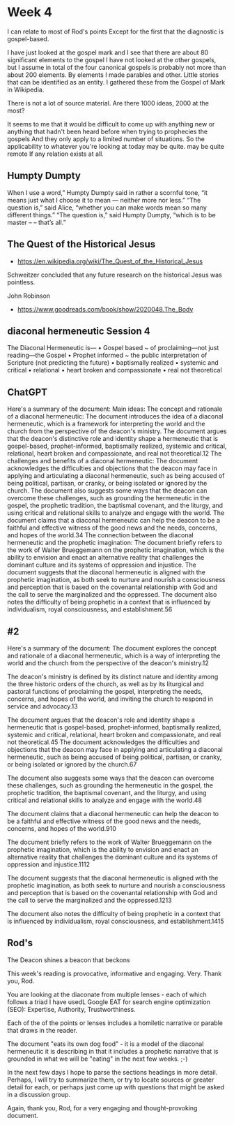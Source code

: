 # Week 4


I can relate to most of Rod's points Except for the first that the diagnostic is gospel-based.

I have just looked at the gospel mark and I see that there are about 80 significant elements to the gospel I have not looked at the other gospels, but I assume in total of the four canonical gospels is probably not more than about 200 elements. By elements I made parables and other. Little stories that can be identified as an entity. I gathered these from the Gospel of Mark in Wikipedia.

There is not a lot of source material. Are there 1000 ideas, 2000 at the most?

It seems to me that it would be difficult to come up with anything new or anything that hadn't been heard before when trying to prophecies the gospels And they only apply to a limited number of situations. So the applicability to whatever you're looking at today may be quite. may be quite remote If any relation exists at all.


## Humpty Dumpty

When I use a word,” Humpty Dumpty said in rather a scornful tone, “it means just what I choose it to mean — neither more nor less.”
“The question is,” said Alice, “whether you can make words mean so many different things.”
“The question is,” said Humpty Dumpty, “which is to be master – – that’s all.”

## The Quest of the Historical Jesus

* https://en.wikipedia.org/wiki/The_Quest_of_the_Historical_Jesus

Schweitzer concluded that any future research on the historical Jesus was pointless.

John Robinson

* https://www.goodreads.com/book/show/2020048.The_Body

## diaconal hermeneutic Session 4

The Diaconal Hermeneutic is—
 • Gospel based ~ of proclaiming—not just reading—the Gospel
 • Prophet informed ~ the public interpretation of Scripture (not predicting the future)
 • baptismally realized
 • systemic and critical
 • relational
 • heart broken and compassionate
 • real not theoretical


## ChatGPT

Here's a summary of the document:
Main ideas:
The concept and rationale of a diaconal hermeneutic: The document introduces the idea of a diaconal hermeneutic, which is a framework for interpreting the world and the church from the perspective of the deacon's ministry. The document argues that the deacon's distinctive role and identity shape a hermeneutic that is gospel-based, prophet-informed, baptismally realized, systemic and critical, relational, heart broken and compassionate, and real not theoretical.12
The challenges and benefits of a diaconal hermeneutic: The document acknowledges the difficulties and objections that the deacon may face in applying and articulating a diaconal hermeneutic, such as being accused of being political, partisan, or cranky, or being isolated or ignored by the church. The document also suggests some ways that the deacon can overcome these challenges, such as grounding the hermeneutic in the gospel, the prophetic tradition, the baptismal covenant, and the liturgy, and using critical and relational skills to analyze and engage with the world. The document claims that a diaconal hermeneutic can help the deacon to be a faithful and effective witness of the good news and the needs, concerns, and hopes of the world.34
The connection between the diaconal hermeneutic and the prophetic imagination: The document briefly refers to the work of Walter Brueggemann on the prophetic imagination, which is the ability to envision and enact an alternative reality that challenges the dominant culture and its systems of oppression and injustice. The document suggests that the diaconal hermeneutic is aligned with the prophetic imagination, as both seek to nurture and nourish a consciousness and perception that is based on the covenantal relationship with God and the call to serve the marginalized and the oppressed. The document also notes the difficulty of being prophetic in a context that is influenced by individualism, royal consciousness, and establishment.56

## #2

Here's a summary of the document:
The document explores the concept and rationale of a diaconal hermeneutic, which is a way of interpreting the world and the church from the perspective of the deacon's ministry.12

The deacon's ministry is defined by its distinct nature and identity among the three historic orders of the church, as well as by its liturgical and pastoral functions of proclaiming the gospel, interpreting the needs, concerns, and hopes of the world, and inviting the church to respond in service and advocacy.13

The document argues that the deacon's role and identity shape a hermeneutic that is gospel-based, prophet-informed, baptismally realized, systemic and critical, relational, heart broken and compassionate, and real not theoretical.45  The document acknowledges the difficulties and objections that the deacon may face in applying and articulating a diaconal hermeneutic, such as being accused of being political, partisan, or cranky, or being isolated or ignored by the church.67

The document also suggests some ways that the deacon can overcome these challenges, such as grounding the hermeneutic in the gospel, the prophetic tradition, the baptismal covenant, and the liturgy, and using critical and relational skills to analyze and engage with the world.48

The document claims that a diaconal hermeneutic can help the deacon to be a faithful and effective witness of the good news and the needs, concerns, and hopes of the world.910

The document briefly refers to the work of Walter Brueggemann on the prophetic imagination, which is the ability to envision and enact an alternative reality that challenges the dominant culture and its systems of oppression and injustice.1112

The document suggests that the diaconal hermeneutic is aligned with the prophetic imagination, as both seek to nurture and nourish a consciousness and perception that is based on the covenantal relationship with God and the call to serve the marginalized and the oppressed.1213

The document also notes the difficulty of being prophetic in a context that is influenced by individualism, royal consciousness, and establishment.1415

## Rod's

The Deacon shines a beacon that beckons

This week's reading is provocative, informative and engaging. Very. Thank you, Rod.

You are looking at the diaconate from multiple lenses - each of which follows a triad I have usedL Google EAT for search engine optimization (SEO): Expertise, Authority, Trustworthiness.

Each of the of the points or lenses includes a homiletic narrative or parable that draws in the reader.

The document "eats its own dog food" - it is a model of the diaconal hermeneutic it is describing in that it includes a prophetic narrative that is grounded in what we will be "eating" in the next few weeks. ;-)

In the next few days I hope to parse the sections headings in more detail. Perhaps, I will try to summarize them, or try to locate sources or greater detail for each, or perhaps just come up with questions that might be asked in a discussion group.

Again, thank you, Rod, for a very engaging and thought-provoking document.




